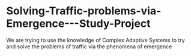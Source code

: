 # Solving-Traffic-problems-via-Emergence---Study-Project
We are trying to use the knowledge of Complex Adaptive Systems to try and solve the problems of traffic via the phenomena of emergence


